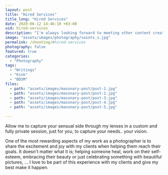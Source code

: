 ```yaml
---
layout: post
title: "Hired Services"
title_long: "Hired Services"
date: 2020-06-12 14:46:10 +03:00
uid: hired-services
description: "I'm always looking forward to meeting other content creators to collaborate with."
image: "assets/images/photography/saints_s.jpg"
permalink: /shooting/#hired-services
photography: false
featured: true
categories: 
  - "Photography"
tags:
  - "Writings"
  - "Kink"
  - "BDSM"
files:
  - path: "assets/images/masonary-post/post-1.jpg"
  - path: "assets/images/masonary-post/post-2.jpg"
  - path: "assets/images/masonary-post/post-3.jpg"
  - path: "assets/images/masonary-post/post-4.jpg"
  - path: "assets/images/masonary-post/post-5.jpg"
  
---
```


Allow me to capture your sensual side through my lenses in a custom and fully private session,
 just for you, to capture your needs.. your vision.

One of the most rewarding aspects of my work as a photographer is to share the excitement
and joy with my clients when helping them reach their goals. It doesn't matter what
it is; helping someone heal, work on their self-esteem, embracing their beauty or just 
celebrating something with beautiful pictures, ... I love to be part of this experience with
my clients and give my best make it happen. 